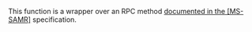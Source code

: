 This function is a wrapper over an RPC method [documented in the [MS-SAMR]](https://learn.microsoft.com/en-us/openspecs/windows_protocols/ms-samr/9a5d2c35-e84b-4e59-b7b0-96c6fa0fc8d7) specification.
